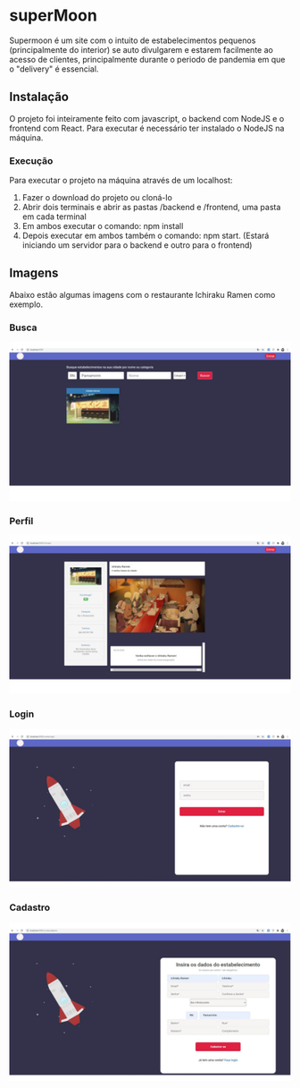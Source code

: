 # superMoon

Supermoon é um site com o intuito de estabelecimentos pequenos (principalmente do interior) se auto divulgarem e estarem facilmente ao acesso de clientes, principalmente durante o periodo de pandemia em que o "delivery" é essencial.

## Instalação
O projeto foi inteiramente feito com javascript, o backend com NodeJS e o frontend com React. Para executar é necessário ter instalado o NodeJS na máquina.

### Execução
Para executar o projeto na máquina através de um localhost:
1. Fazer o download do projeto ou cloná-lo
2. Abrir dois terminais e abrir as pastas /backend e /frontend, uma pasta em cada terminal
3. Em ambos executar o comando: npm install
4. Depois executar em ambos também o comando: npm start. (Estará iniciando um servidor para o backend e outro para o frontend)

## Imagens
Abaixo estão algumas imagens com o restaurante Ichiraku Ramen como exemplo.
### Busca
![alt Tela de Busca](https://github.com/mrdine/superMoon/blob/master/busca.png)
### Perfil
![alt Tela do Perfil](https://github.com/mrdine/superMoon/blob/master/perfil.png)
### Login
![alt Tela de login](https://github.com/mrdine/superMoon/blob/master/login.png)
### Cadastro
![alt Tela de cadastro](https://github.com/mrdine/superMoon/blob/master/Cadastro.png)


